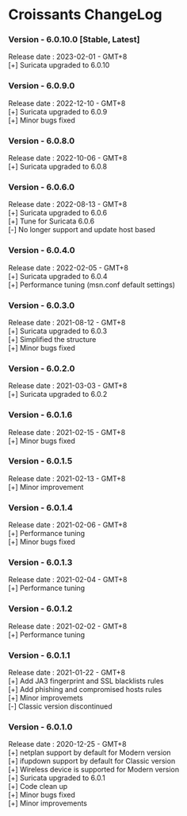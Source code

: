 # Croissants ChangeLog

### Version - 6.0.10.0 [Stable, Latest]  
Release date : 2023-02-01 - GMT+8  
[+] Suricata upgraded to 6.0.10  

### Version - 6.0.9.0   
Release date : 2022-12-10 - GMT+8  
[+] Suricata upgraded to 6.0.9  
[+] Minor bugs fixed  

### Version - 6.0.8.0   
Release date : 2022-10-06 - GMT+8  
[+] Suricata upgraded to 6.0.8  

### Version - 6.0.6.0   
Release date : 2022-08-13 - GMT+8  
[+] Suricata upgraded to 6.0.6  
[+] Tune for Suricata 6.0.6  
[-] No longer support and update host based  

### Version - 6.0.4.0  
Release date : 2022-02-05 - GMT+8  
[+] Suricata upgraded to 6.0.4  
[+] Performance tuning (msn.conf default settings)  

### Version - 6.0.3.0  
Release date : 2021-08-12 - GMT+8  
[+] Suricata upgraded to 6.0.3  
[+] Simplified the structure  
[+] Minor bugs fixed  

### Version - 6.0.2.0  
Release date : 2021-03-03 - GMT+8  
[+] Suricata upgraded to 6.0.2  

### Version - 6.0.1.6  
Release date : 2021-02-15 - GMT+8  
[+] Minor bugs fixed  

### Version - 6.0.1.5  
Release date : 2021-02-13 - GMT+8  
[+] Minor improvement  

### Version - 6.0.1.4  
Release date : 2021-02-06 - GMT+8  
[+] Performance tuning  
[+] Minor bugs fixed

### Version - 6.0.1.3  
Release date : 2021-02-04 - GMT+8  
[+] Performance tuning  

### Version - 6.0.1.2  
Release date : 2021-02-02 - GMT+8  
[+] Performance tuning  

### Version - 6.0.1.1  
Release date : 2021-01-22 - GMT+8  
[+] Add JA3 fingerprint and SSL blacklists rules  
[+] Add phishing and compromised hosts rules  
[+] Minor improvemets  
[-] Classic version discontinued  

### Version - 6.0.1.0 
Release date : 2020-12-25 - GMT+8  
[+] netplan support by default for Modern version  
[+] ifupdown support by default for Classic version  
[+] Wireless device is supported for Modern version  
[+] Suricata upgraded to 6.0.1  
[+] Code clean up  
[+] Minor bugs fixed  
[+] Minor improvements  

